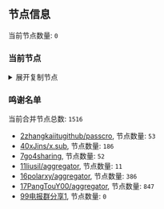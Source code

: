 
## 节点信息
当前节点数量: `0`
### 当前节点
<details>
  <summary>展开复制节点</summary>

    

</details>

### 鸣谢名单
当前合并节点总数: `1516`
- [2zhangkaiitugithub/passcro](https://github.com/zhangkaiitugithub/passcro), 节点数量: `53`
- [40xJins/x.sub](https://github.com/0xJins/x.sub), 节点数量: `186`
- [7go4sharing](https://github.com/go4sharing), 节点数量: `52`
- [11liusil/aggregator](https://github.com/liusil/aggregator), 节点数量: `11`
- [16polarxy/aggregator](https://github.com/polarxy/aggregator), 节点数量: `386`
- [17PangTouY00/aggregator](https://github.com/PangTouY00/aggregator), 节点数量: `847`
- [99电报群分享1](https://github.com/cdddbc/getAirport), 节点数量: `0`


